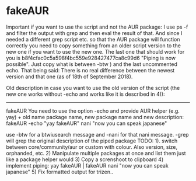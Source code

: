 # fakeAUR
Important if you want to use the script and not the AUR package:
I use ps -f and filter the output with grep and then eval the result of that. And since I needed a different grep script etc. so that the AUR package will function correctly you need to copy something from an older script version to the new one if you want to use the new one. The last one that should work for you is b8f4cfac0c5a598f4bc559e928427477ca8c99d6 "Piping is now possible". Just copy what is between -btw ) and the last uncommented echo. That being said: There is no real difference between the newest version and that one (as of 18th of September 2018).

Old description in case you want to use the old version of the script (the new one works without -echo and works like it is described in 4)):
_______
fakeAUR
You need to use the option -echo and provide AUR helper (e.g. yay) + old name package name, new package name and new description:
fakeAUR -echo "yay fakeAUR" nani "now you can speak japanese"

use -btw for a btwiusearch message and -nani for that nani message.
-grep will grep the original description of the piped package
TODO: 1). switch between core/community/aur or custom with colour. Also version, size, orphanded, etc.
2) Manipulate multiple packages at once and list them just like a package helper would
3) Copy a screnshoot to clipboard
4) implement piping: yay fakeAUR | fakeAUR nani "now you can speak japanese"
5) Fix formatted output for trizen..
